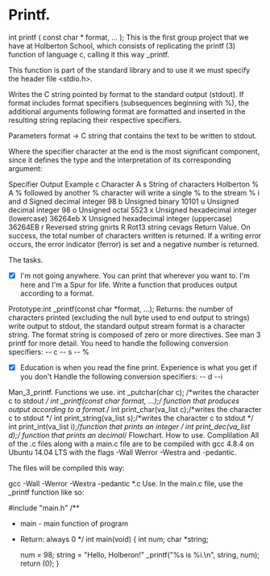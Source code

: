 # Printf.
int printf ( const char * format, ... );
This is the first group project that we have at Holberton School, which consists of replicating the printf (3) function of language c, calling it this way _printf.

This function is part of the standard library and to use it we must specify the header file <stdio.h>.

Writes the C string pointed by format to the standard output (stdout). If format includes format specifiers (subsequences beginning with %), the additional arguments following format are formatted and inserted in the resulting string replacing their respective specifiers.

Parameters
format -> C string that contains the text to be written to stdout.

Where the specifier character at the end is the most significant component, since it defines the type and the interpretation of its corresponding argument:

Specifier	Output	Example
c	Character	A
s	String of characters	Holberton
%	A % followed by another % character will write a single % to the stream	%
i and d	Signed decimal integer	98
b	Unsigned binary	10101
u	Unsigned decimal integer	98
o	Unsigned octal	5523
x	Unsigned hexadecimal integer (lowercase)	36264eb
X	Unsigned hexadecimal integer (uppercase)	36264EB
r	Reversed string	gnirts
R	Rot13 string	cevags
Return Value.
On success, the total number of characters written is returned. If a writing error occurs, the error indicator (ferror) is set and a negative number is returned.

The tasks.
-[x] I'm not going anywhere. You can print that wherever you want to. I'm here and I'm a Spur for life. Write a function that produces output according to a format.

Prototype:int _printf(const char *format, ...);
Returns: the number of characters printed (excluding the null byte used to end output to strings)
write output to stdout, the standard output stream
format is a character string. The format string is composed of zero or more directives. See man 3 printf for more detail. You need to handle the following conversion specifiers: -- c -- s -- %
-[x] Education is when you read the fine print. Experience is what you get if you don't Handle the following conversion specifiers: -- d --i

Man_3_printf.
Functions we use.
int _putchar(char c); /*writes the character c to stdout */
int _printf(const char *format, ...);/* function that produces output according to a format.*/
int print_char(va_list c);/*writes the character c to stdout */
int print_string(va_list s);/*writes the character c to stdout */
int print_int(va_list i);/*function that prints an integer */
int print_dec(va_list d);/* function that prints an decimal*/
Flowchart.
How to use.
Complilation
All of the .c files along with a main.c file are to be compiled with gcc 4.8.4 on Ubuntu 14.04 LTS with the flags -Wall Werror -Westra and -pedantic.

The files will be compiled this way:

gcc -Wall -Werror -Wextra -pedantic *.c
Use.
In the main.c file, use the _printf function like so:

#include "main.h"
/**
 * main - main function of program
 * Return: always 0
 */
int main(void)
{
	int num;
	char *string;
	
	num = 98;
	string = "Hello, Holberon!"
	_printf("%s is %i.\n", string, num);
	return (0);
}
